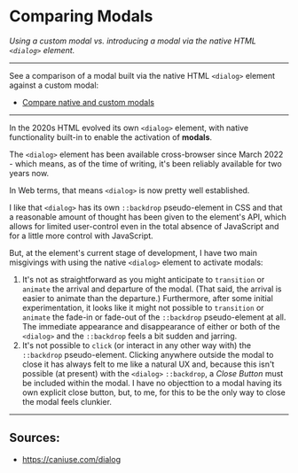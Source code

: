 # Comparing Modals
_Using a custom modal vs. introducing a modal via the native HTML `<dialog>` element._

________

See a comparison of a modal built via the native HTML `<dialog>` element against a custom modal:

- <a href="https://rouninmedia.github.io/comparing-modals/comparing-modals.html" target="_blank">Compare native and custom modals</a>

________

In the 2020s HTML evolved its own `<dialog>` element, with native functionality built-in to enable the activation of **modals**.

The `<dialog>` element has been available cross-browser since March 2022 - which means, as of the time of writing, it's been reliably available for two years now.

In Web terms, that means `<dialog>` is now pretty well established.

I like that `<dialog>` has its own `::backdrop` pseudo-element in CSS and that a reasonable amount of thought has been given to the element's API, which allows for limited user-control even in the total absence of JavaScript and for a little more control with JavaScript.

But, at the element's current stage of development, I have two main misgivings with using the native `<dialog>` element to activate modals:

 1. It's not as straightforward as you might anticipate to `transition` or `animate` the arrival and departure of the modal. (That said, the arrival is easier to animate than the departure.) Furthermore, after some initial experimentation, it looks like it might not possible to `transition` or `animate` the fade-in or fade-out of the `::backdrop` pseudo-element at all. The immediate appearance and disappearance of either or both of the `<dialog>` and the `::backdrop` feels a bit sudden and jarring.
 2. It's not possible to `click` (or interact in any other way with) the `::backdrop` pseudo-element. Clicking anywhere outside the modal to close it has always felt to me like a natural UX and, because this isn't possible (at present) with the `<dialog>` `::backdrop`, a _Close Button_ must be included within the modal. I have no objecttion to a modal having its own explicit close button, but, to me, for this to be the only way to close the modal feels clunkier.


______

## Sources:

 - https://caniuse.com/dialog

